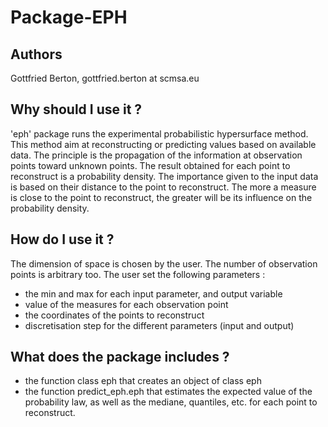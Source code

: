 # Package-EPH
 Authors
--------------------------------------------------------

Gottfried Berton, gottfried.berton at scmsa.eu


Why should I use it ?
-----------------------------------------------------------------------

'eph' package runs the experimental probabilistic hypersurface method. This method aim at
reconstructing or predicting values based on available data. The principle is the propagation of the
information at observation points toward unknown points. The result obtained for each point to reconstruct
is a probability density. The importance given to the input data is based on their distance to the point
to reconstruct. The more a measure is close to the point to reconstruct, the greater will be its
influence on the probability density.

How do I use it ?
-----------------------------------------------------------------------

The dimension of space is chosen by the user. The number of observation points is arbitrary too.
The user set the following parameters :

- the min and max for each input parameter, and output variable
- value of the measures for each observation point
- the coordinates of the points to reconstruct
- discretisation step for the different parameters (input and output)
 
What does the package includes ?
-----------------------------------------------------------------------

- the function class eph that creates an object of class eph
- the function predict_eph.eph that estimates the expected value of the probability law, as well as the mediane, quantiles, etc.
  for each point to reconstruct.
  


